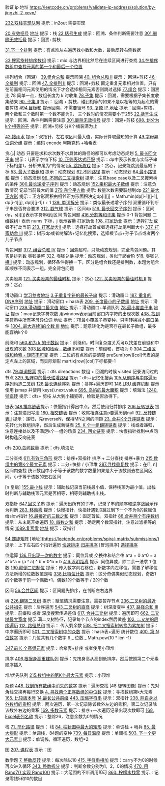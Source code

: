 验证 ip 地址
https://leetcode.cn/problems/validate-ip-address/solution/by-jingzhi-2-xovn/

[232.双栈实现队列](./src/232.implement-queue-using-stacks.js) 提示：in2out 需要实现

[20.有效括号](./src/20.valid-parentheses.js) [地址]() 提示：栈
[22.括号生成](./src/22.generate-parentheses.js) 提示：回溯、条件判断需要注意
[301.删除无效括号](./src/301.remove-invalid-parentheses.js) 提示：回溯+剪枝

[31.下一个排列](./src/31.next-permutation.js) 提示：有点难从右遍历找小数和大数，最后反转右侧数据

[33.搜索旋转排序数组](./src/33.search-in-rotated-sorted-array.js) 提示：mid 与边界相比然后在连续区间进行查找
[34.在排序数组中查找元素的第一个和最后一个位置](./src/34.find-first-and-last-position-of-element-in-sorted-array.js)

排列组合（回溯）
[39.组合总和](./src/39.combination-sum.js) 提示回溯
[40. 组合总和 II](./src/40.combination-sum-ii.js) 提示： 回溯+剪枝
[46.全排列](./src/46.permutations.js) 提示：回溯
[47. 全排列 II](./src/47.permutations-ii.js) 提示：回溯+剪枝 固定重复元素相对位置，只有在前面相同元素使用的情况下才会选择相同元素否则跳过选择
[77.组合](./src/77.combinations.js) 提示：回溯比 78 简单一点，数组长度为 k 时收集
[78.子集](./src/78.subsets.js) 提示：回溯，需要根据子集长度收集结果
[90. 子集 II](./src/90.subsets-ii.js) 提示： 回溯 + 剪枝，碰到相等的如果不是以相等的为起点的需要剪枝
[494.目标和](./src/494.target-sum.js) 提示回溯，不需要循环
[93. 复原 IP 地址](./src/93.restore-ip-addresses.js) 提示：回溯+剪枝，两个数和三个数时第一个数不能为0， 三个数时的情况需要小于255
[22.括号生成](./src/22.generate-parentheses.js) 提示：回溯、条件判断需要注意
[301.删除无效括号](./src/301.remove-invalid-parentheses.js) 提示：回溯+剪枝
[698. 划分为k个相等的子](./src/698.%E5%88%92%E5%88%86%E4%B8%BAk%E4%B8%AA%E7%9B%B8%E7%AD%89%E7%9A%84%E5%AD%90%E9%9B%86.js) 提示：回溯+剪枝 分K个桶装满为止

[42.接雨水](./src/42.trapping-rain-water.js) 提示：双指针，左右取区间最大值，实际计算取最短的计算
[49.字母异位词分组](./src/49.group-anagrams.js) 提示：编码 encode 阿斯克码 +哈希表

贪心| 动态 只要是求和求次数不求具体的路径的都可以考虑动态规划
[5. 最长回文子串](./src/5.longest-palindromic-substring.js) 提示：i,j表示字符下标
[10. 正则表达式匹配](./src/10.regular-expression-matching.js) 提示：dp中表示长度与实际子串下标相差1，分析末尾为*的情况
[55. 跳跃游戏](./src/55.jump-game.js) 提示：贪心，记录能跳到最远的下标
[53. 最大子数组和](./src/53.maximum-subarray.js) 提示：动态规划
[62.不同路径](./src/62.unique-paths.js) 提示：动态规划
[64.最小路径和](./src/64.minimum-path-sum.js) 提示：动态规划
[96. 不同的二叉搜索树](./src/96.%E4%B8%8D%E5%90%8C%E7%9A%84%E4%BA%8C%E5%8F%89%E6%90%9C%E7%B4%A2%E6%A0%91.js) 提示：注意base case以及二叉搜索树的条件
[300.最长递增子序列](./src/300.longest-increasing-subsequence.js) 提示：动态规划
[152.乘积最大子数组](./src/152.maximum-product-subarray.js) 提示：注意负数情况 记录当前最大的值
[279.完全平方数](./src/279.perfect-squares.js) 提示: 数量次数需要联想到dp
[221.最大正方形](./src/221.maximal-square.js) 提示：正方形面积由相邻正方形面积决定dp[i][j] = Math.min(dp[i-1][j-1], dp[i-1][j], dp[i][j-1]) + 1
[139. 单词拆分](./src/139.word-break.js) 提示：类似最长递增子序列 双重循环判断子串是否符合要求
[312. 戳气球](./src/312.burst-balloons.js) 提示：区间dp
[516. 最长回文子序列](./src/516.longest-palindromic-subsequence.js) 提示：区间dp，s[i][j]表示字符串i到j区间
背包问题
[416.分割等和子集](./src/416.partition-equal-subset-sum.js) 提示:0-1 背包问题 二维数组 i 表示 nums 下标，j 表示容量
打家劫舍
[198. 打家劫舍](./src/198.%E6%89%93%E5%AE%B6%E5%8A%AB%E8%88%8D.js) 提示：选择打劫或者不打劫当前
[213. 打家劫舍II](./src/213.%E6%89%93%E5%AE%B6%E5%8A%AB%E8%88%8D-ii.js) 提示：选择打劫首或者选择打劫尾判断大小
[337. 打家劫舍 III](./src/337.%E6%89%93%E5%AE%B6%E5%8A%AB%E8%88%8D-iii.js) 提示：树形dp或者树解法+记忆化搜索，选择根节点+孙子节点或者两个儿子节点

背包问题
[377. 组合总和 Ⅳ](./src/377.combination-sum-iv.js) 提示：回溯超时，只能动态规划，完全背包问题。其实是排列数
零钱换整
[322. 零钱兑换](./src/322.coin-change.js) 提示：动态规划，类似于爬台阶
[518. 零钱兑换II](./src/518.coin-change-2.js) 提示：动态规划，循环条件得换一下，区分是组合数还是排列数，本题为组合即顺序不同表示一组。完全背包问题

买卖股票
[121. 买卖股票的最佳时机](./src/121.best-time-to-buy-and-sell-stock.js) 提示：贪心
[122. 买卖股票的最佳时机 II](./src/122.best-time-to-buy-and-sell-stock-ii.js) 提示：贪心


滑动窗口 [学习参考地址](https://leetcode.cn/problems/minimum-window-substring/solution/by-flix-1kac/)
[3.无重复字符的最长子串](./src/3.longest-substring-without-repeating-characters.js) 提示：滑动窗口
[187. 重复的DNA序列](./src/187.repeated-dna-sequences.js) [地址](https://leetcode.cn/problems/repeated-dna-sequences/submissions/) 提示：滑动窗口 + hash表
[209. 长度最小的子数组](./src/209.minimum-size-subarray-sum.js) [地址](https://leetcode.cn/problems/minimum-size-subarray-sum/submissions/) 提示：滑动窗口
[239.滑动窗口最大值](./src/239.sliding-window-maximum.js) [地址](https://leetcode.cn/problems/sliding-window-maximum/submissions/) 提示：滑动窗口+单调队列
[78.最小覆盖子串](./src/76.minimum-window-substring.js) [地址]() 提示：map记录字符次数 用window表示当前窗口内字符的出现次数
[438. 找到字符串中所有字母异位词](./src/438.%E6%89%BE%E5%88%B0%E5%AD%97%E7%AC%A6%E4%B8%B2%E4%B8%AD%E6%89%80%E6%9C%89%E5%AD%97%E6%AF%8D%E5%BC%82%E4%BD%8D%E8%AF%8D.js) [地址](https://leetcode.cn/problems/find-all-anagrams-in-a-string/submissions/) 提示：78最小覆盖子串变种，只需转换减小窗口条件
[1004. 最大连续1的个数 III](./src/1004.max-consecutive-ones-iii.js) [地址](https://leetcode.cn/problems/max-consecutive-ones-iii/submissions/) 提示：题意转化为是否存在最长子数组，最多能容纳k个0

前缀和
[560.和为 k 的子数组](./src/560.subarray-sum-equals-k.js) 提示：前缀和，时间复杂度关系可以找差在前缀和中出现的次数
[303.区域和检索 - 数组不可变](./src/303.range-sum-query-immutable.js) 提示：前缀和，首项为 0
[304.二维区域和检索 - 矩阵不可变](./src/304.range-sum-query-2-d-immutable.js) 提示：二位的有点难的要清楚 preSum[row][col]代表的是定点左上的区域，而实际矩形 martix[row][col]下标都要-1

dfs
[79.单词搜索](./src/79.word-search.js) 提示：dfs direactions 数组 + 回溯的时候 visited 记录访问过的节点
[329. 矩阵中的最长递增路径](./src/329.longest-increasing-path-in-a-matrix.js) 提示：dfs+记忆化搜索
[105.从前序与中序遍历序列构造二叉树](./src/105.construct-binary-tree-from-preorder-and-inorder-traversal.js)
[128.最长连续序列](./src/128.longest-consecutive-sequence.js) 提示：排序+遍历即可
[146.LRU 缓存机制](./src/146.lru-cache.js) 提示使用 jsmap 并使用 keys().next.value
[695. 岛屿的最大面积](./src/695.max-area-of-island.js) 提示：填海法
[1240. 铺瓷砖](./src/1240.tiling-a-rectangle-with-the-fewest-squares.js) 提示：dfs+ 剪枝 从大到小铺瓷砖，检验是否放得下。

链表
[148.排序链表](./src/148.sort-list.js)提示：快慢指针得出中点，然后使用归并排序
[206.反转链表](./src/206.reverse-linked-list.js) 提示：注意递归写法
[160. 相交链表](./src/160.intersection-of-two-linked-lists.js) 提示：收尾相连注意p要遍历到null
[92. 反转链表II](./src/92.reverse-linked-list-ii.js) 提示：递归，先reverseN，保持MN之间的间距
[23. 合并K个升序链表](./src/23.%E5%90%88%E5%B9%B6k%E4%B8%AA%E5%8D%87%E5%BA%8F%E9%93%BE%E8%A1%A8.js) 提示：先转化为数组排序，然后生成新链表
[25. K 个一组翻转链表](./src/25.k-%E4%B8%AA%E4%B8%80%E7%BB%84%E7%BF%BB%E8%BD%AC%E9%93%BE%E8%A1%A8.js) 提示：栈或者递归，注意连接处以及不满足k个一组的场景
[234. 回文链表](./src/234.palindrome-linked-list.js) 提示：快慢指针找到中点同时构造反向链表

dfs
[200.岛屿数量](./src/200.number-of-islands.js) 提示：dfs,填海法

二分查找
[611.有效三角形](./src/611.valid-triangle-number.js) 提示：排序+双指针 排序 + 二分查找 排序+暴力
[215.数组中的第K个最大元素](./src/215.kth-largest-element-in-an-array.js) 提示：二分+快排 / 小顶堆
[287.寻找重复数](./src/287.find-the-duplicate-number.js) 提示：在[1, n]区间内查找 统计数组中小于等于该数的数字数量如果是大于该数则去左区间区间，小于等于该数的去右区间

[n 皇后]
[155.最小栈](./src/155.min-stack.js) 提示：辅助栈记录当前栈最小值，保持栈顶为最小值。出栈时判断与辅助栈顶元素是否相等，相等则辅助栈出栈。

双指针
[647.回文子串](./src/647.palindromic-substrings.js) 提示：遍历出所有的子串，记录子串的顺序和逆序战展示作为判断
[283. 移动零](./src/283.move-zeroes.js) 提示：快慢指针，快指针遇到0跳过到下一个不为0的数赋值给slow指针
[16.最接近的三数之和](./src/16.3-sum-closest.js) 提示：固定首位，双指针
[88.合并两个有序数组](./src/88.merge-sorted-array.js) 提示：从末尾开始遍历
[18. 四数之和](./src/18.4-sum.js) 提示：确定两个数双指针，注意过滤相等的情况
[1089.复写零](./src/1089.duplicate-zeros.js) [地址](https://leetcode.cn/problems/duplicate-zeros/submissions/) 提示：双指针

[54.螺旋矩阵](./src/54.spiral-matrix.js) [地址[]()](https://leetcode.cn/problems/spiral-matrix/submissions/) 提示：上下左右四个指针遍历
[快速排序]()
[归并排序]()
[冒泡排序]
[选择排序]()

位运算
[136.只出现一次的数字](./src/136.single-number.js) 提示：同位异或 交换律和结合律 a^a = 0 a^0 = a a^b^a = (a ^ a) ^ b = 0^b = b
[416.汉明距离](./src/461.hamming-distance.js) 提示: 同位异或，除二余一法求 1 位数
[190.颠倒二进制位](./src/190.reverse-bits.js) 提示：传入数字向右移位，新数字向左移位，需要了解移位方法新增的位数数值是啥
[338.比特位计数](./src/338.counting-bits.js) 提示：区分奇偶类似动态规划，奇数1的个数等于前一个偶数+1，偶数1的个数等于 / 2的个数

区间
[56.合并区间](./src/56.merge-intervals.js) 提示：区间题先排序，在判断左右边界

树
[226.翻转二叉树](./src/226.invert-binary-tree.js) 提示：赋值情况需要注意，需要暂存节点
[236.二叉树的最近公共祖先](./src/236.lowest-common-ancestor-of-a-binary-tree.js) 提示：后序遍历
[543.二叉树的直径](./src/543.diameter-of-binary-tree.js) 提示：树深度变种
[437. 路径总和 III](./src/437.path-sum-iii.js) 提示：前缀和 或者 深度搜索传递差值
[617. 合并二叉树](./src/617.%E5%90%88%E5%B9%B6%E4%BA%8C%E5%8F%89%E6%A0%91.js) 提示：遍历即可
[662. 二叉树最大宽度](./src/662.maximum-width-of-binary-tree.js) 提示:满二叉树特征，记录每个节点的index然后做差
[102. 二叉树的层序遍历](./src/102.binary-tree-level-order-traversal.js)
[112. 路径总和](./src/112.path-sum.js) 提示： 传入剩余数
[538. 把二叉搜索树转换为累加树](./src/538.%E6%8A%8A%E4%BA%8C%E5%8F%89%E6%90%9C%E7%B4%A2%E6%A0%91%E8%BD%AC%E6%8D%A2%E4%B8%BA%E7%B4%AF%E5%8A%A0%E6%A0%91.js) 提示：中序遍历即可
[501. 二叉搜索树中的众数](./src/501.%E4%BA%8C%E5%8F%89%E6%90%9C%E7%B4%A2%E6%A0%91%E4%B8%AD%E7%9A%84%E4%BC%97%E6%95%B0.js) 提示：hash表+遍历
统计数位
[400. 第 N 位数字](./src/400.nth-digit.js) 提示：几位共有几个数字 9 _ 位数 _ Math.pow(10 \* len -1)

[347.前 K 个高频元素](./src/347.top-k-frequent-elements.js) 提示：哈希表+排序 或者使用小顶堆

排序
[406.根据身高重建队列](./src/406.queue-reconstruction-by-height.js) 提示：先按身高从高到低排序，然后按照第二个元素顺序插入

堆/优先队列
[215.数组中的第K个最大元素](./src/215.kth-largest-element-in-an-array.js) 提示：小顶堆

杂题
[448. 找到所有数组中消失的数字](./src/448.find-all-numbers-disappeared-in-an-array.js) 提示：遍历查找
[48.旋转图像] 提示：先对角线交换再每行交换
[4. 寻找两个正序数组的中位数](./src/4.median-of-two-sorted-arrays.js) 提示：寻找数组第k大元素
[165. 比较版本号](./src/165.compare-version-numbers.js)
[14.最长公共前缀](./src/14.longest-common-prefix.js)
[443. 压缩字符串](./src/443.string-compression.js) 提示：双指针
[238. 除自身以外数组的乘积](./src/238.product-of-array-except-self.js) 提示：两次遍历，第一次记录除该数外左边的乘积，第二次记录除该数外右边的乘积
[169. 多数元素](./src/169.majority-element.js) 提示：排序+一次遍历记录出现次数即可
[168. Excel表列名称](./src/168.excel%E8%A1%A8%E5%88%97%E5%90%8D%E7%A7%B0.js) 提示：整除26，注意余数为0的情况

栈
[71. 简化路径](./src/71.simplify-path.js) 提示： 栈
[84. 柱状图中最大的矩形](./src/84.largest-rectangle-in-histogram.js) 提示：单调栈 + 哨兵
[85. 最大矩形](./src/85.%E6%9C%80%E5%A4%A7%E7%9F%A9%E5%BD%A2.js) 提示：单调栈，84题的变种
[739. 每日温度](./src/739.%E6%AF%8F%E6%97%A5%E6%B8%A9%E5%BA%A6.js) 提示：单调栈
[503. 下一个更大元素 II](./src/503.next-greater-element-ii.js) 提示：单调栈，循环遍历，数组*2

图
[207. 课程表](./src/207.course-schedule.js) 提示：图

数学题
[7. 整数反转](./src/7.reverse-integer.js) 提示：每次除以10
[415. 字符串相加](./src/415.add-strings.js) 提示：carry不为0的时候再次进入循环
[343. 整数拆分](./src/343.%E6%95%B4%E6%95%B0%E6%8B%86%E5%88%86.js) 提示：判断余数分别为1，2，0的情况
[470. 用 Rand7() 实现 Rand10()](./src/470.%E7%94%A8-rand-7-%E5%AE%9E%E7%8E%B0-rand-10.js) 提示：大范围的不断调用即可
[860. 柠檬水找零](./src/860.%E6%9F%A0%E6%AA%AC%E6%B0%B4%E6%89%BE%E9%9B%B6.js) 提示：记录零钱5和10的数目


